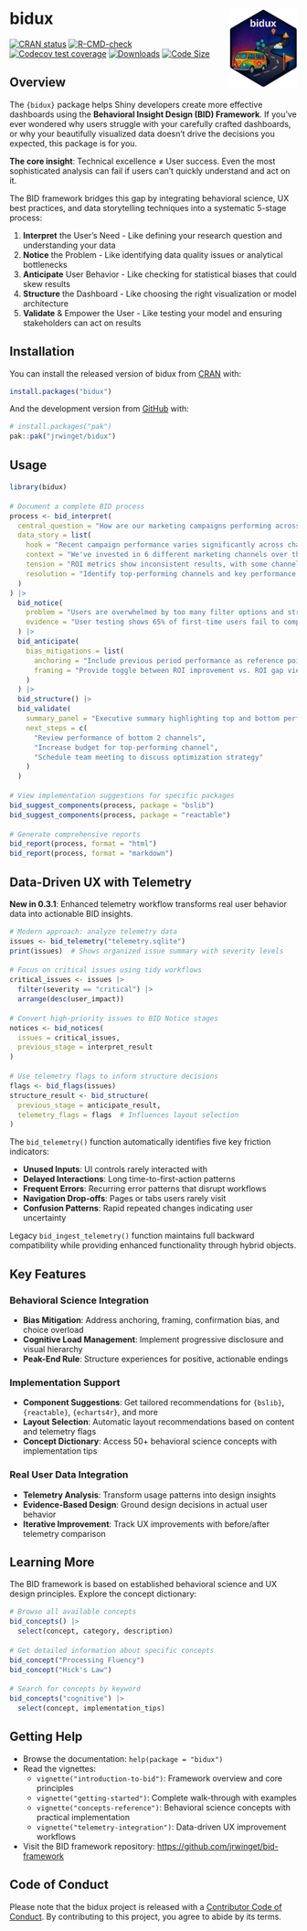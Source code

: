 
<!-- README.md is generated from README.Rmd. Please edit that file -->

# bidux <a href="https://github.com/jrwinget/bid-framework"><img src="man/figures/logo.png" align="right" height="138" /></a>

<!-- badges: start -->

[![CRAN
status](https://www.r-pkg.org/badges/version/bidux)](https://cran.r-project.org/package=bidux)
[![R-CMD-check](https://github.com/jrwinget/bidux/actions/workflows/R-CMD-check.yaml/badge.svg)](https://github.com/jrwinget/bidux/actions/workflows/R-CMD-check.yaml)
[![Codecov test
coverage](https://codecov.io/gh/jrwinget/bidux/graph/badge.svg)](https://app.codecov.io/gh/jrwinget/bidux)
[![Downloads](https://cranlogs.r-pkg.org/badges/bidux)](https://cranlogs.r-pkg.org/badges/bidux)
[![Code
Size](https://img.shields.io/github/languages/code-size/jrwinget/bidux)](https://github.com/jrwinget/bidux)
<!-- badges: end -->

## Overview

The `{bidux}` package helps Shiny developers create more effective
dashboards using the **Behavioral Insight Design (BID) Framework**. If
you’ve ever wondered why users struggle with your carefully crafted
dashboards, or why your beautifully visualized data doesn’t drive the
decisions you expected, this package is for you.

**The core insight**: Technical excellence ≠ User success. Even the most
sophisticated analysis can fail if users can’t quickly understand and
act on it.

The BID framework bridges this gap by integrating behavioral science, UX
best practices, and data storytelling techniques into a systematic
5-stage process:

1.  **Interpret** the User’s Need - Like defining your research question
    and understanding your data
2.  **Notice** the Problem - Like identifying data quality issues or
    analytical bottlenecks
3.  **Anticipate** User Behavior - Like checking for statistical biases
    that could skew results
4.  **Structure** the Dashboard - Like choosing the right visualization
    or model architecture
5.  **Validate** & Empower the User - Like testing your model and
    ensuring stakeholders can act on results

## Installation

You can install the released version of bidux from
[CRAN](https://CRAN.R-project.org) with:

``` r
install.packages("bidux")
```

And the development version from [GitHub](https://github.com/) with:

``` r
# install.packages("pak")
pak::pak("jrwinget/bidux")
```

## Usage

``` r
library(bidux)

# Document a complete BID process
process <- bid_interpret(
  central_question = "How are our marketing campaigns performing across different channels?",
  data_story = list(
    hook = "Recent campaign performance varies significantly across channels",
    context = "We've invested in 6 different marketing channels over the past quarter",
    tension = "ROI metrics show inconsistent results, with some channels underperforming",
    resolution = "Identify top-performing channels and key performance drivers"
  )
) |>
  bid_notice(
    problem = "Users are overwhelmed by too many filter options and struggle to find relevant insights",
    evidence = "User testing shows 65% of first-time users fail to complete their intended task within 2 minutes"
  ) |>
  bid_anticipate(
    bias_mitigations = list(
      anchoring = "Include previous period performance as reference points",
      framing = "Provide toggle between ROI improvement vs. ROI gap views"
    )
  ) |>
  bid_structure() |>
  bid_validate(
    summary_panel = "Executive summary highlighting top and bottom performers, key trends, and recommended actions",
    next_steps = c(
      "Review performance of bottom 2 channels",
      "Increase budget for top-performing channel",
      "Schedule team meeting to discuss optimization strategy"
    )
  )

# View implementation suggestions for specific packages
bid_suggest_components(process, package = "bslib")
bid_suggest_components(process, package = "reactable")

# Generate comprehensive reports
bid_report(process, format = "html")
bid_report(process, format = "markdown")
```

## Data-Driven UX with Telemetry

**New in 0.3.1**: Enhanced telemetry workflow transforms real user
behavior data into actionable BID insights.

``` r
# Modern approach: analyze telemetry data
issues <- bid_telemetry("telemetry.sqlite")
print(issues)  # Shows organized issue summary with severity levels

# Focus on critical issues using tidy workflows
critical_issues <- issues |>
  filter(severity == "critical") |>
  arrange(desc(user_impact))

# Convert high-priority issues to BID Notice stages
notices <- bid_notices(
  issues = critical_issues,
  previous_stage = interpret_result
)

# Use telemetry flags to inform structure decisions
flags <- bid_flags(issues)
structure_result <- bid_structure(
  previous_stage = anticipate_result,
  telemetry_flags = flags  # Influences layout selection
)
```

The `bid_telemetry()` function automatically identifies five key
friction indicators:

- **Unused Inputs**: UI controls rarely interacted with
- **Delayed Interactions**: Long time-to-first-action patterns
- **Frequent Errors**: Recurring error patterns that disrupt workflows
- **Navigation Drop-offs**: Pages or tabs users rarely visit
- **Confusion Patterns**: Rapid repeated changes indicating user
  uncertainty

Legacy `bid_ingest_telemetry()` function maintains full backward
compatibility while providing enhanced functionality through hybrid
objects.

## Key Features

### Behavioral Science Integration

- **Bias Mitigation**: Address anchoring, framing, confirmation bias,
  and choice overload
- **Cognitive Load Management**: Implement progressive disclosure and
  visual hierarchy
- **Peak-End Rule**: Structure experiences for positive, actionable
  endings

### Implementation Support

- **Component Suggestions**: Get tailored recommendations for `{bslib}`,
  `{reactable}`, `{echarts4r}`, and more
- **Layout Selection**: Automatic layout recommendations based on
  content and telemetry flags
- **Concept Dictionary**: Access 50+ behavioral science concepts with
  implementation tips

### Real User Data Integration

- **Telemetry Analysis**: Transform usage patterns into design insights
- **Evidence-Based Design**: Ground design decisions in actual user
  behavior
- **Iterative Improvement**: Track UX improvements with before/after
  telemetry comparison

## Learning More

The BID framework is based on established behavioral science and UX
design principles. Explore the concept dictionary:

``` r
# Browse all available concepts
bid_concepts() |>
  select(concept, category, description)

# Get detailed information about specific concepts
bid_concept("Processing Fluency")
bid_concept("Hick's Law")

# Search for concepts by keyword
bid_concepts("cognitive") |>
  select(concept, implementation_tips)
```

## Getting Help

- Browse the documentation: `help(package = "bidux")`
- Read the vignettes:
  - `vignette("introduction-to-bid")`: Framework overview and core
    principles
  - `vignette("getting-started")`: Complete walk-through with examples
  - `vignette("concepts-reference")`: Behavioral science concepts with
    practical implementation
  - `vignette("telemetry-integration")`: Data-driven UX improvement
    workflows
- Visit the BID framework repository:
  <https://github.com/jrwinget/bid-framework>

## Code of Conduct

Please note that the bidux project is released with a [Contributor Code
of
Conduct](https://contributor-covenant.org/version/2/1/CODE_OF_CONDUCT.html).
By contributing to this project, you agree to abide by its terms.
